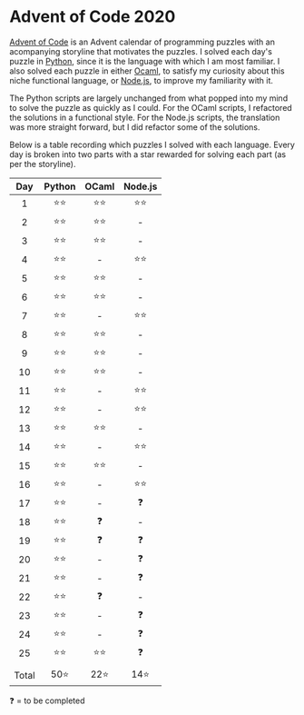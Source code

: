 # Advent of Code 2020
[Advent of Code](https://adventofcode.com) is an Advent calendar of programming puzzles with an acompanying storyline that motivates the puzzles. I solved each day's puzzle in [Python](https://www.python.org), since it is the language with which I am most familiar. I also solved each puzzle in either [Ocaml](https://ocaml.org), to satisfy my curiosity about this niche functional language, or [Node.js](https://nodejs.org), to improve my familiarity with it.

The Python scripts are largely unchanged from what popped into my mind to solve the puzzle as quickly as I could. For the OCaml scripts, I refactored the solutions in a functional style. For the Node.js scripts, the translation was more straight forward, but I did refactor some of the solutions.

Below is a table recording which puzzles I solved with each language. Every day is broken into two parts with a star rewarded for solving each part (as per the storyline).

| Day | Python  | OCaml | Node.js |
| :-: | :-----: | :---: | :-----: |
|  1 	|  ⭐️⭐️  |  ⭐️⭐️ |  ⭐️⭐️   |
|  2  |  ⭐️⭐️  |  ⭐️⭐️ |    -    |
|  3  |  ⭐️⭐️  |  ⭐️⭐️ |    -    |
|  4  |  ⭐️⭐️  |   -   |   ⭐️⭐️  |
|  5  |  ⭐️⭐️  |  ⭐️⭐️ |    -    |
|  6  |  ⭐️⭐️  |  ⭐️⭐️ |    -    |
|  7  |  ⭐️⭐️  |   -   |   ⭐️⭐️  |
|  8  |  ⭐️⭐️  |  ⭐️⭐️ |    -    |
|  9  |  ⭐️⭐️  |  ⭐️⭐️ |    -    |
| 10  |  ⭐️⭐️  |  ⭐️⭐️ |    -    |
| 11  |  ⭐️⭐️  |   -   |   ⭐️⭐️  |
| 12  |  ⭐️⭐️  |   -   |   ⭐️⭐️  |
| 13  |  ⭐️⭐️  |  ⭐️⭐️ |    -    |
| 14  |  ⭐️⭐️  |   -   |   ⭐️⭐️  |
| 15  |  ⭐️⭐️  |  ⭐️⭐️ |    -    |
| 16  |  ⭐️⭐️  |   -   |   ⭐️⭐️  |
| 17  |  ⭐️⭐️  |   -   |   ❓    |
| 18  |  ⭐️⭐️  |  ❓   |    -    |
| 19  |  ⭐️⭐️  |  ❓   |   ❓    |
| 20  |  ⭐️⭐️  |   -   |   ❓    |
| 21  |  ⭐️⭐️  |   -   |   ❓    |
| 22  |  ⭐️⭐️  |  ❓   |    -    |
| 23  |  ⭐️⭐️  |   -   |   ❓    |
| 24  |  ⭐️⭐️  |   -   |   ❓    |
| 25  |  ⭐️⭐️  |  ⭐️⭐️ |  ❓    |
|     |         |       |         |
|Total|   50⭐️ |  22⭐️ |   14⭐️  |


❓ = to be completed

